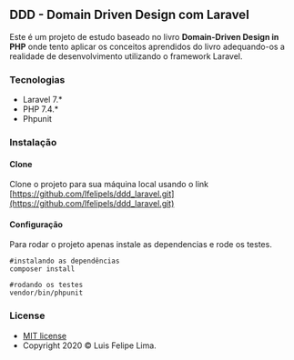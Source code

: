 ## DDD - Domain Driven Design com Laravel

Este é um projeto de estudo baseado no livro **Domain-Driven Design in PHP**
onde tento aplicar os conceitos aprendidos do livro adequando-os a realidade de desenvolvimento utilizando o framework Laravel.

### Tecnologias
- Laravel 7.*
- PHP 7.4.*
- Phpunit

### Instalação

#### Clone

Clone o projeto para sua máquina local usando o link [https://github.com/lfelipels/ddd_laravel.git](https://github.com/lfelipels/ddd_laravel.git)

#### Configuração
Para rodar o projeto apenas instale as dependencias e rode os testes.

```
#instalando as dependências
composer install

#rodando os testes
vendor/bin/phpunit
```

### License

- [MIT license](https://opensource.org/licenses/mit-license.php)
- Copyright 2020 © Luis Felipe Lima.
